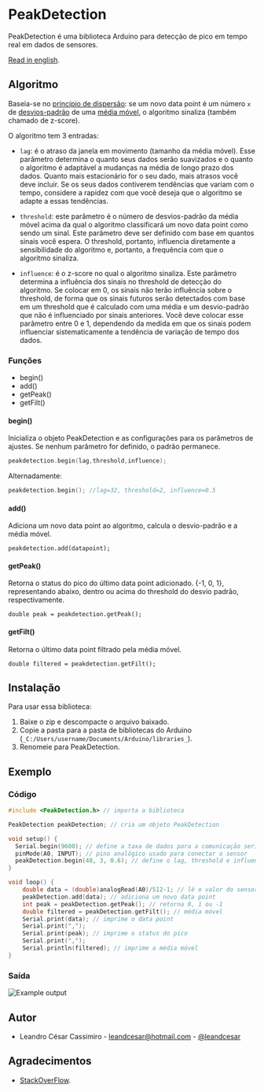 # PeakDetection

PeakDetection é uma biblioteca Arduino para detecção de pico em tempo real em dados de sensores.

[Read in english](https://github.com/leandcesar/PeakDetection/blob/master/README.md).

## Algoritmo

Baseia-se no [princípio de dispersão](https://pt.wikipedia.org/wiki/Teoria_da_dispers%C3%A3o): se um novo data point é um número `x` de [desvios-padrão](https://pt.wikipedia.org/wiki/Desvio_padr%C3%A3o) de uma [média móvel](https://pt.wikipedia.org/wiki/M%C3%A9dia_m%C3%B3vel), o algoritmo sinaliza (também chamado de z-score).

O algoritmo tem 3 entradas:

* `lag`: é o atraso da janela em movimento (tamanho da média móvel). Esse parâmetro determina o quanto seus dados serão suavizados e o quanto o algoritmo é adaptável a mudanças na média de longo prazo dos dados. Quanto mais estacionário for o seu dado, mais atrasos você deve incluir. Se os seus dados contiverem tendências que variam com o tempo, considere a rapidez com que você deseja que o algoritmo se adapte a essas tendências.

* `threshold`: este parâmetro é o número de desvios-padrão da média móvel acima da qual o algoritmo classificará um novo data point como sendo um sinal. Este parâmetro deve ser definido com base em quantos sinais você espera. O threshold, portanto, influencia diretamente a sensibilidade do algoritmo e, portanto, a frequência com que o algoritmo sinaliza.

* `influence`: é o z-score no qual o algoritmo sinaliza. Este parâmetro determina a influência dos sinais no threshold de detecção do algoritmo. Se colocar em 0, os sinais não terão influência sobre o threshold, de forma que os sinais futuros serão detectados com base em um threshold que é calculado com uma média e um desvio-padrão que não é influenciado por sinais anteriores. Você deve colocar esse parâmetro entre 0 e 1, dependendo da medida em que os sinais podem influenciar sistematicamente a tendência de variação de tempo dos dados.

### Funções

- begin()
- add()
- getPeak()
- getFilt()

#### begin()

Inicializa o objeto PeakDetection e as configurações para os parâmetros de ajustes. Se nenhum parâmetro for definido, o padrão permanece.

```C++
peakdetection.begin(lag,threshold,influence);
```

Alternadamente:

```C++
peakdetection.begin(); //lag=32, threshold=2, influence=0.5
```

#### add()

Adiciona um novo data point ao algoritmo, calcula o desvio-padrão e a média móvel.

```
peakdetection.add(datapoint);
```

#### getPeak()

Retorna o status do pico do último data point adicionado. {-1, 0, 1}, representando abaixo, dentro ou acima do threshold do desvio padrão, respectivamente.

```
double peak = peakdetection.getPeak();
```

#### getFilt()

Retorna o último data point filtrado pela média móvel.

```
double filtered = peakdetection.getFilt();
```

## Instalação

Para usar essa biblioteca:

1. Baixe o zip e descompacte o arquivo baixado.
2. Copie a pasta para a pasta de bibliotecas do Arduino (`_C:/Users/username/Documents/Arduino/libraries_`).
3. Renomeie para PeakDetection.

## Exemplo

### Código

```C++
#include <PeakDetection.h> // importa a biblioteca

PeakDetection peakDetection; // cria um objeto PeakDetection

void setup() {
  Serial.begin(9600); // define a taxa de dados para a comunicação serial
  pinMode(A0, INPUT); // pino analógico usado para conectar o sensor
  peakDetection.begin(48, 3, 0.6); // define o lag, threshold e influence
}

void loop() {
    double data = (double)analogRead(A0)/512-1; // lê o valor do sensor e converte em um intervalo entre -1 e 1
    peakDetection.add(data); // adiciona um novo data point
    int peak = peakDetection.getPeak(); // retorna 0, 1 ou -1
    double filtered = peakDetection.getFilt(); // média móvel
    Serial.print(data); // imprime o data point
    Serial.print(",");
    Serial.print(peak); // imprime o status do pico
    Serial.print(",");
    Serial.println(filtered); // imprime a média móvel
}
```

### Saída

![Example output](https://github.com/leandcesar/PeakDetection/blob/master/examples/output.gif)

## Autor

- Leandro César Cassimiro - leandcesar@hotmail.com - [@leandcesar](https://linktr.ee/leandcesar)

## Agradecimentos

* [StackOverFlow](https://stackoverflow.com/questions/22583391/peak-signal-detection-in-realtime-timeseries-data).
